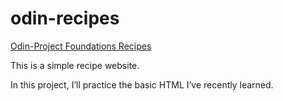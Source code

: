# odin-recipes

[Odin-Project Foundations Recipes](https://www.theodinproject.com/lessons/foundations-recipes)

This is a simple recipe website.

In this project, I’ll practice the basic HTML I’ve recently learned.